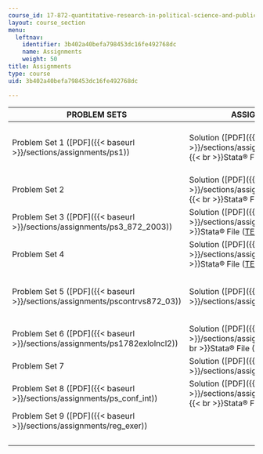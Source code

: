 ```yaml
---
course_id: 17-872-quantitative-research-in-political-science-and-public-policy-spring-2004
layout: course_section
menu:
  leftnav:
    identifier: 3b402a40befa798453dc16fe492768dc
    name: Assignments
    weight: 50
title: Assignments
type: course
uid: 3b402a40befa798453dc16fe492768dc

---
```


| PROBLEM SETS | ASSIGNMENTS | ASSOCIATED FILES |
| --- | --- | --- |
| Problem Set 1 ([PDF]({{< baseurl >}}/sections/assignments/ps1)) | Solution ([PDF]({{< baseurl >}}/sections/assignments/ps1_sol))  {{< br >}}Stata® File ([TEX](/courses/political-science/17-872-quantitative-research-in-political-science-and-public-policy-spring-2004/assignments/PS1.TEX)) | CPS78 Stata® File ([TXT](/courses/political-science/17-872-quantitative-research-in-political-science-and-public-policy-spring-2004/assignments/CPS78.TXT))  {{< br >}}CPS85 Stata® File 1 ([DTA](/coursemedia/17-872-quantitative-research-in-political-science-and-public-policy-spring-2004/4d3ae593b92359165d1c2206a223639c_CPS85.DTA))  {{< br >}}CPS85 Stata® 2 ([TXT](/courses/political-science/17-872-quantitative-research-in-political-science-and-public-policy-spring-2004/assignments/CPS85.TXT))  {{< br >}}Recitation Note 1 ([PDF]({{< baseurl >}}/sections/assignments/rec1))  {{< br >}}Recitation Note 2 ([TEX](/courses/political-science/17-872-quantitative-research-in-political-science-and-public-policy-spring-2004/assignments/REC1.TEX)) |
| Problem Set 2 | Solution ([PDF]({{< baseurl >}}/sections/assignments/ps2sol_03))  {{< br >}}Stata® File ([TEX](/courses/political-science/17-872-quantitative-research-in-political-science-and-public-policy-spring-2004/assignments/ps2sol_03.tex)) | Stata® File 1 (Betting Line) ([DTA](/coursemedia/17-872-quantitative-research-in-political-science-and-public-policy-spring-2004/7aee67fc6da7c1b2b443615fd6e5f688_betting_line.dta))  {{< br >}}Stata® File 2 ([DTA](/coursemedia/17-872-quantitative-research-in-political-science-and-public-policy-spring-2004/2f1b46e52784382152f9882faa395acb_PS2.DTA))  {{< br >}}Spreadsheet ([XLS](/coursemedia/17-872-quantitative-research-in-political-science-and-public-policy-spring-2004/f82d0ff74f4e0db322311adf629bacc0_ps2_b31.xls)) |
| Problem Set 3 ([PDF]({{< baseurl >}}/sections/assignments/ps3_872_2003)) | Solution ([PDF]({{< baseurl >}}/sections/assignments/ps3))  {{< br >}}Stata® File ([TEX](/courses/political-science/17-872-quantitative-research-in-political-science-and-public-policy-spring-2004/assignments/PS3_SOL.TEX)) | Stata® File ([DO](/courses/political-science/17-872-quantitative-research-in-political-science-and-public-policy-spring-2004/assignments/PS3.DO)) |
| Problem Set 4 | Solution ([PDF]({{< baseurl >}}/sections/assignments/ps4))  {{< br >}}Stata® File ([TEX](/courses/political-science/17-872-quantitative-research-in-political-science-and-public-policy-spring-2004/assignments/PS4.TEX)) | &nbsp; |
| Problem Set 5 ([PDF]({{< baseurl >}}/sections/assignments/pscontrvs872_03)) | Solution ([PDF]({{< baseurl >}}/sections/assignments/ps5sol)) | Herzog Client Spreadsheet ([XLS](/coursemedia/17-872-quantitative-research-in-political-science-and-public-policy-spring-2004/784c0aded1c6b94e46e88c98ecf4d223_Herzog_Main_Client101603.xls))  {{< br >}}Herzog Main Frequencies ([PDF]({{< baseurl >}}/sections/assignments/hrzmainfrq101603))  {{< br >}}Stata® File 1 ([DTA](/coursemedia/17-872-quantitative-research-in-political-science-and-public-policy-spring-2004/65270b20ae35688942b68781319ee144_HMC.DTA)) |
| Problem Set 6 ([PDF]({{< baseurl >}}/sections/assignments/ps1782exlolncl2)) | Solution ([PDF]({{< baseurl >}}/sections/assignments/ps6sol))  {{< br >}}Stata® File ([TEX](/courses/political-science/17-872-quantitative-research-in-political-science-and-public-policy-spring-2004/assignments/PS6.TEX)) | Stata® File 1 ([GPH](/coursemedia/17-872-quantitative-research-in-political-science-and-public-policy-spring-2004/2de36524cba61e9af4926386fe7d54ad_PS6_1.GPH))  {{< br >}}Stata® File 2 ([DTA](/coursemedia/17-872-quantitative-research-in-political-science-and-public-policy-spring-2004/759dc5a0743359b3532f98d452cb9456_PS6.DTA))  {{< br >}}Stata® File 3 ([GPH](/coursemedia/17-872-quantitative-research-in-political-science-and-public-policy-spring-2004/5814f1c08d6ea28972218e964e06f3e9_PS6_2.GPH))  {{< br >}}Spreadsheet ([XLS](/coursemedia/17-872-quantitative-research-in-political-science-and-public-policy-spring-2004/9f5504dc85363ceba37550546dc21b8c_PS6.XLS)) |
| Problem Set 7 | Solution ([PDF]({{< baseurl >}}/sections/assignments/ps7_sol)) | Stata® File 1 ([TXT](/courses/political-science/17-872-quantitative-research-in-political-science-and-public-policy-spring-2004/assignments/PS7.TXT))  {{< br >}}Stata® File 2 ([DO](/courses/political-science/17-872-quantitative-research-in-political-science-and-public-policy-spring-2004/assignments/PS7.DO))  {{< br >}}Stata® File 3 ([DO](/courses/political-science/17-872-quantitative-research-in-political-science-and-public-policy-spring-2004/assignments/PS7_2.DO)) |
| Problem Set 8 ([PDF]({{< baseurl >}}/sections/assignments/ps_conf_int)) | Solution ([PDF]({{< baseurl >}}/sections/assignments/ps8_sol))  {{< br >}}Stata® File ([TEX](/courses/political-science/17-872-quantitative-research-in-political-science-and-public-policy-spring-2004/assignments/PS8.TEX)) | Spreadsheet ([XLS](/coursemedia/17-872-quantitative-research-in-political-science-and-public-policy-spring-2004/1a03e9d1260f3fd720c265f46802e7a7_PS8_1.XLS))  {{< br >}}State® File 1 ([DO](/courses/political-science/17-872-quantitative-research-in-political-science-and-public-policy-spring-2004/assignments/PS8C.DO)) |
| Problem Set 9 ([PDF]({{< baseurl >}}/sections/assignments/reg_exer)) | &nbsp; | Stata® File 1 ([DO](/courses/political-science/17-872-quantitative-research-in-political-science-and-public-policy-spring-2004/assignments/PS9.DO))  {{< br >}}Stata® File 2 ([DO](/courses/political-science/17-872-quantitative-research-in-political-science-and-public-policy-spring-2004/assignments/PS9_1.DO))  {{< br >}}Stata® File 3 ([DO](/courses/political-science/17-872-quantitative-research-in-political-science-and-public-policy-spring-2004/assignments/PS9_2.DO)) |
| &nbsp; |